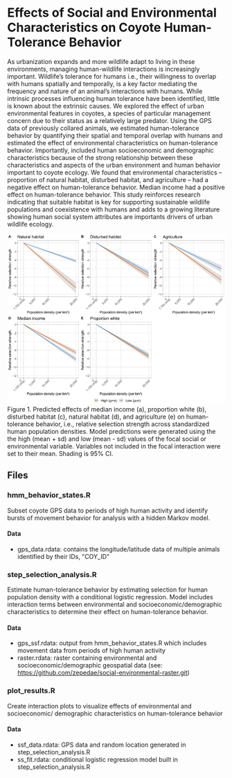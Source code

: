 # Effects of Social and Environmental Characteristics on Coyote Human-Tolerance Behavior

As urbanization expands and more wildlife adapt to living in these environments, 
managing human-wildlife interactions is increasingly important. Wildlife’s 
tolerance for humans i.e., their willingness to overlap with humans spatially 
and temporally, is a key factor mediating the frequency and nature of an animal’s 
interactions with humans.  While intrinsic processes influencing human tolerance 
have been identified, little is known about the extrinsic causes. We explored 
the effect of urban environmental features in coyotes, a species of particular 
management concern due to their status as a relatively large predator. Using the 
GPS data of previously collared animals, we estimated human-tolerance behavior 
by quantifying their spatial and temporal overlap with humans and estimated the 
effect of environmental characteristics on human-tolerance behavior. Importantly, 
included human socioeconomic and demographic characteristics because of the 
strong relationship between these characteristics and aspects of the urban 
environment and human behavior important to coyote ecology. We found that 
environmental characteristics – proportion of natural habitat, disturbed habitat, 
and agriculture – had a negative effect on human-tolerance behavior. Median 
income had a positive effect on human-tolerance behavior. This study reinforces 
research indicating that suitable habitat is key for supporting sustainable 
wildlife populations and coexistence with humans and adds to a growing literature 
showing human social system attributes are importants drivers of urban wildlife 
ecology.

![Interaction plots](images/rss_figure.png)
Figure 1. Predicted effects of median income (a), proportion white (b), disturbed 
habitat (c), natural habitat (d), and agriculture (e) on human-tolerance behavior,
i.e., relative selection strength across standardized human population densities. 
Model predictions were generated using the the high (mean + sd) and low (mean - sd) 
values of the focal social or environmental variable. Variables not included in 
the focal interaction were set to their mean. Shading is 95% CI. 

## Files

### hmm_behavior_states.R
Subset coyote GPS data to periods of high human activity and identify bursts of
movement behavior for analysis with a hidden Markov model.
#### Data
- gps_data.rdata: contains the longitude/latitude data of multiple animals 
identified by their IDs, "COY_ID"

### step_selection_analysis.R
Estimate human-tolerance behavior by estimating selection for human population 
density with a conditional logistic regression. Model includes interaction terms 
between environmental and socioeconomic/demographic characteristics to determine
their effect on human-tolerance behavior.
#### Data
- gps_ssf.rdata: output from hmm_behavior_states.R which includes movement data 
from periods of high human activity
- raster.rdata: raster containing environmental and socioeconomic/demographic
geospatial data (see: https://github.com/zepedae/social-environmental-raster.git)

### plot_results.R
Create interaction plots to visualize effects of environmental and socioeconomic/
demographic characteristics on human-tolerance behavior
#### Data
- ssf_data.rdata: GPS data and random location generated in step_selection_analysis.R
- ss_fit.rdata: conditional logistic regression model built in step_selection_analysis.R


